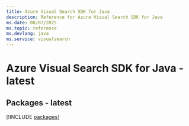 ```yaml
---
title: Azure Visual Search SDK for Java
description: Reference for Azure Visual Search SDK for Java
ms.date: 08/07/2025
ms.topic: reference
ms.devlang: java
ms.service: visualsearch
---
```

# Azure Visual Search SDK for Java - latest
## Packages - latest
[!INCLUDE [packages](visual-search-index.md)]